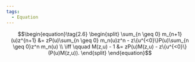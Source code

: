```yaml
---
tags:
  - Equation
---
```

$$\begin{equation}\tag{2.6}
    \begin{split}
      \sum_{n \geq 0} m_{n+1}(u)z^{n+1} &= zP(u)\sum_{n \geq 0} m_n(u)z^n - z\{u^{<0}\}P(u)\sum_{n \geq 0}z^n m_n(u) \\
      \iff \qquad
      M(z,u) - 1 &= zP(u)M(z,u) - z\{u^{<0}\}(P(u)M(z,u)).
    \end{split}
  \end{equation}$$